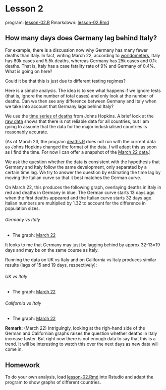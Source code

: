# Lesson 2

program: [lesson-02.R](lesson-02.R)
Rmarkdown: [lesson-02.Rmd](lesson-02.Rmd)

## How many days does Germany lag behind Italy?

For example, there is a discussion now why Germany has many fewer deaths than Italy. In fact, writing March 22, according to [worldometers](https://www.worldometers.info/coronavirus/#countries), Italy has 60k cases and 5.5k deaths, whereas Germany has 25k cases and 0.1k deaths. That is, Italy has a case fatality rate of 9% and Germany of 0.4%. What is going on here? 

Could it be that this is just due to different testing regimes? 

Here is a simple analysis. The idea is to see what happens if we ignore tests (that is, ignore the number of total cases) and only look at the number of deaths. Can we then see any difference between Germany and Italy when we take into account that Germany lags behind Italy? 

We use the [time series of deaths](https://github.com/CSSEGISandData/COVID-19/blob/master/csse_covid_19_data/csse_covid_19_time_series/time_series_19-covid-Deaths.csv) from Johns Hopkins. A brief look at the [raw data](https://raw.githubusercontent.com/CSSEGISandData/COVID-19/master/csse_covid_19_data/csse_covid_19_time_series/time_series_19-covid-Deaths.csv) shows that there is not reliable data for all countries, but I am going to assume that the data for the major industrialised countries is reasonably accurate. 

(As of March 23, the program [deaths.R](deaths.R) does not run with the current data as Johns Hopkins changed the format of the data. I will adapt this as soon as I find the time. For now I can offer a snapshot of the [March 22 data](time_series_19-covid-Deaths-March-22.csv).)

We ask the question whether the data is consistent with the hypothesis that Germany and Italy follow the same development, only separated by a certain time lag. We try to answer the question by estimating the time lag by moving the Italian curve so that it best matches the German curve.

 On March 22, this produces the following graph, overlaying deaths in Italy in red and deaths in Germany in blue. The German curve starts 13 days ago when the first deaths appeared and the Italian curve starts 32 days ago. Italian numbers are multiplied by 1.32 to account for the difference in population sizes. 

###### Germany vs Italy

- The graph: [March 22](Germany-Italy-March-22.png)

It looks to me that Germany may just be lagging behind by approx 32-13=19 days and may be on the same course as Italy. 

Running the data on UK vs Italy and on California vs Italy produces similar results (lags of 15 and 19 days, respectively):

###### UK vs Italy

- The graph: [March 22](UK-Italy-March-22.png)

###### California vs Italy

- The graph: [March 22](California-Italy-March-22.png)

**Remark:** (March 22) Intriguingly, looking at the righ-hand side of the German and Californian graphs raises the question whether deaths in Italy increase faster. But right now there is not enough data to say that this is a trend. It will be interesting to watch this over the next days as new data will come in.

## Homework

To do your own analysis, load [lesson-02.Rmd](lesson-02.Rmd) into Rstudio and adapt the program to show graphs of different countries.
